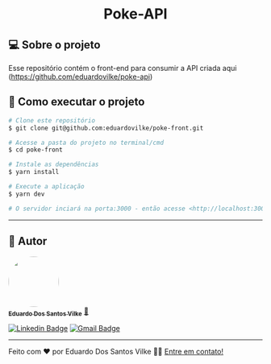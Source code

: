 <h1 align="center">Poke-API</h1>


## 💻 Sobre o projeto

Esse repositório contém o front-end para consumir a API criada aqui (https://github.com/eduardovilke/poke-api)

## 🚀 Como executar o projeto

```bash
# Clone este repositório
$ git clone git@github.com:eduardovilke/poke-front.git

# Acesse a pasta do projeto no terminal/cmd
$ cd poke-front

# Instale as dependências
$ yarn install

# Execute a aplicação
$ yarn dev

# O servidor inciará na porta:3000 - então acesse <http://localhost:3000>
```

---
## 🦸 Autor

<a href="https://www.linkedin.com/in/eduardo-vilke/">
 <img style="border-radius: 50%;" src="https://avatars.githubusercontent.com/u/36681539?v=4" width="100px;" alt=""/>
 <br />
 <sub><b>Eduardo Dos Santos Vilke</b></sub></a> <a href="https://www.linkedin.com/in/eduardo-vilke/" title="Rocketseat">🚀</a>
 <br />

[![Linkedin Badge](https://img.shields.io/badge/-Eduardo-blue?style=flat-square&logo=Linkedin&logoColor=white&link=https://www.linkedin.com/in/eduardo-vilke/)](https://www.linkedin.com/in/eduardo-vilke/) 
[![Gmail Badge](https://img.shields.io/badge/-eduardo.svilke@gmail.com-c14438?style=flat-square&logo=Gmail&logoColor=white&link=mailto:eduardo.svilke@gmail.com)](mailto:eduardo.svilke@gmail.com)

---

Feito com ❤️ por Eduardo Dos Santos Vilke 👋🏽 [Entre em contato!](https://www.linkedin.com/in/eduardo-vilke/)